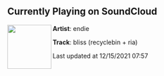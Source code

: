 ## Currently Playing on SoundCloud

[<img align="left" width="100" src="https://i1.sndcdn.com/artworks-7EYtmFobYAls9y8G-yOzc9Q-t500x500.jpg">](https://soundcloud.com/1endie/blisss)

**Artist**: endie 

**Track**: bliss (recyclebin + ria)

Last updated at 12/15/2021 07:57
